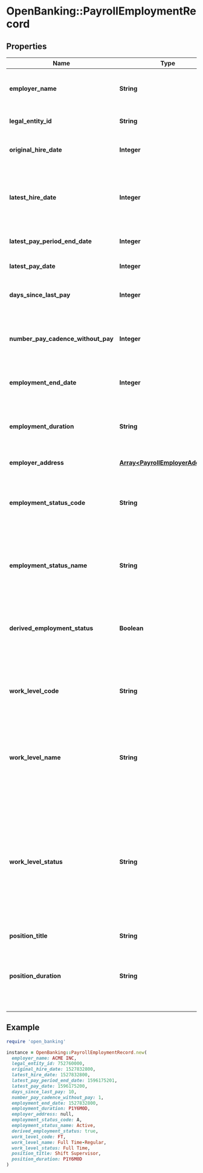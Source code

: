 # OpenBanking::PayrollEmploymentRecord

## Properties

| Name | Type | Description | Notes |
| ---- | ---- | ----------- | ----- |
| **employer_name** | **String** | Name of the employer as stated by the employer in the payroll system |  |
| **legal_entity_id** | **String** | Employer identification number (EIN) | [optional] |
| **original_hire_date** | **Integer** | The original hired date of an employee at the company | [optional] |
| **latest_hire_date** | **Integer** | If an employee leaves the company and returns later, then the employer states the latest hire date at the company | [optional] |
| **latest_pay_period_end_date** | **Integer** | The most recent pay period’s end date. | [optional] |
| **latest_pay_date** | **Integer** | The most recent pay date from an employer | [optional] |
| **days_since_last_pay** | **Integer** | The number of days since an employee was last paid | [optional] |
| **number_pay_cadence_without_pay** | **Integer** | The number of pay cadences an employee has not been paid; determined by the pay frequency | [optional] |
| **employment_end_date** | **Integer** | The date an employee ended their employment at the company | [optional] |
| **employment_duration** | **String** | The length of time an employee has been employed with that employer in ISO 8601 format (e.g. P1Y6M0D) | [optional] |
| **employer_address** | [**Array&lt;PayrollEmployerAddress&gt;**](PayrollEmployerAddress.md) | Array of addresses | [optional] |
| **employment_status_code** | **String** | &#39;Status codes: &#x60;A&#x60; - Active, &#x60;NLE&#x60; - No Longer Employed, &#x60;L&#x60; - Leave, &#x60;O&#x60; - Other&#39;, &#x60;I&#x60; - Inactive, &#x60;U&#x60; - Unknown&#39; |  |
| **employment_status_name** | **String** | &#39;Status name: &#x60;Active&#x60;, &#x60;No Longer Employed&#x60;, &#x60;Leave&#x60; or &#x60;Other&#x60;, &#x60;Inactive&#x60;, or &#x60;Unknown&#x60;&#39; |  |
| **derived_employment_status** | **Boolean** | Describes the employment status - it will be true if it is not directly stated by the employer, and false otherwise | [optional] |
| **work_level_code** | **String** | The abbreviate code for the employment level names (workLevelName) that we receive from the employer | [optional] |
| **work_level_name** | **String** | The employment level name is whatever we receive from the employer, such as full time, part time, temp, contractor, and more | [optional] |
| **work_level_status** | **String** | The categorized work level status. Enumerations are:  * &#x60;Temporary&#x60;  * &#x60;Seasonal&#x60;  * &#x60;Retired&#x60;  * &#x60;Student&#x60;  * &#x60;Full Time&#x60;  * &#x60;Part Time&#x60;  * &#x60;Unspecified&#x60;  This is a new field, currently enabled only for testing reports. It will be added for all reports in August 2021.  |  |
| **position_title** | **String** | Employee job title | [optional] |
| **position_duration** | **String** | The length of time an employee has been employed at their current or latest position for this employment in ISO 8601 format (eg P1Y6M0D) | [optional] |

## Example

```ruby
require 'open_banking'

instance = OpenBanking::PayrollEmploymentRecord.new(
  employer_name: ACME INC,
  legal_entity_id: 752760000,
  original_hire_date: 1527832800,
  latest_hire_date: 1527832800,
  latest_pay_period_end_date: 1596175201,
  latest_pay_date: 1596175200,
  days_since_last_pay: 10,
  number_pay_cadence_without_pay: 1,
  employment_end_date: 1527832800,
  employment_duration: P1Y6M0D,
  employer_address: null,
  employment_status_code: A,
  employment_status_name: Active,
  derived_employment_status: true,
  work_level_code: FT,
  work_level_name: Full Time-Regular,
  work_level_status: Full Time,
  position_title: Shift Supervisor,
  position_duration: P1Y6M0D
)
```

